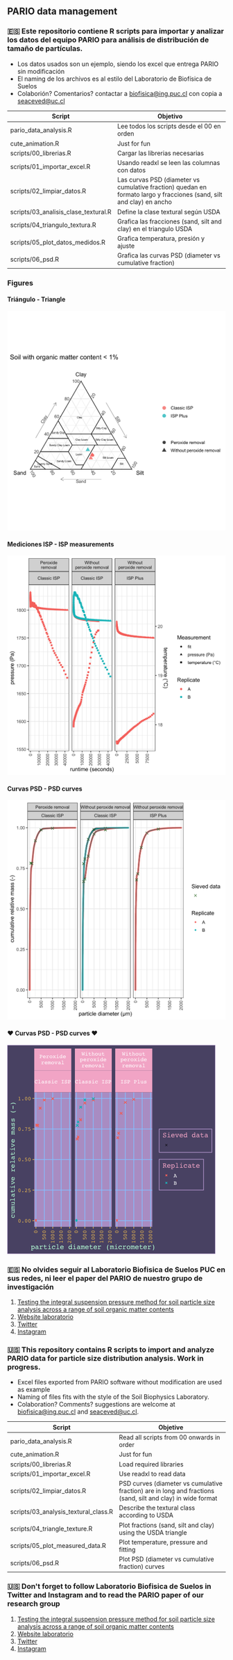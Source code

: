 ## PARIO data management

### :es: Este repositorio contiene R scripts para importar y analizar los datos del equipo PARIO para análisis de distribución de tamaño de partículas.  

* Los datos usados son un ejemplo, siendo los excel que entrega PARIO sin modificación
* El naming de los archivos es al estilo del Laboratorio de Biofísica de Suelos
* Colaborión? Comentarios? contactar a biofisica@ing.puc.cl con copia a seaceved@uc.cl

| Script | Objetivo |
| ------------- | ------------- |
| pario_data_analysis.R  | Lee todos los scripts desde el 00 en orden |
| cute_animation.R  | Just for fun |
| scripts/00_librerias.R  | Cargar las librerias necesarias  |
| scripts/01_importar_excel.R  | Usando readxl se leen las columnas con datos  |
| scripts/02_limpiar_datos.R  | Las curvas PSD (diameter vs cumulative fraction) quedan en formato largo y fracciones (sand, silt and clay) en ancho  |
| scripts/03_analisis_clase_textural.R  | Define la clase textural según USDA  |
| scripts/04_triangulo_textura.R  | Grafica las fracciones (sand, silt and clay) en el triangulo USDA  |
| scripts/05_plot_datos_medidos.R  | Grafica temperatura, presión y ajuste  |
| scripts/06_psd.R  | Grafica las curvas PSD (diameter vs cumulative fraction)  |

### Figures
#### Triángulo - Triangle

![textural_triangle](https://github.com/Saryace/pario_datamanagement/blob/master/figures/textural_triangle.png?raw=true)
#### Mediciones ISP - ISP measurements

![measured_plot](https://github.com/Saryace/pario_datamanagement/blob/master/figures/measured_plot.png?raw=true)
#### Curvas PSD - PSD curves

![psd_plot](https://github.com/Saryace/pario_datamanagement/blob/master/figures/psd_plot.png?raw=true)
#### :heart: Curvas PSD - PSD curves :heart:

![cute_gif](https://github.com/Saryace/pario_datamanagement/blob/master/figures/cute_psd.gif?raw=true)

### :es: No olvides seguir al Laboratorio Biofisica de Suelos PUC en sus redes, ni leer el paper del PARIO de nuestro grupo de investigación

1. [Testing the integral suspension pressure method for soil particle size analysis across a range of soil organic matter contents](https://doi.org/10.31545/intagr/144387)
2. [Website laboratorio](https://biofisica.ing.puc.cl)
3. [Twitter](https://twitter.com/soilbiophysics1)
4. [Instagram](https://www.instagram.com/soilbiophysicslab)

### :us: This repository contains R scripts to import and analyze PARIO data for particle size distribution analysis. Work in progress.

* Excel files exported from PARIO software without modification are used as example
* Naming of files fits with the style of the Soil Biophysics Laboratory.
* Colaboration? Comments? suggestions are welcome at biofisica@ing.puc.cl and seaceved@uc.cl.

| Script | Objetive |
| ------------- | ------------- |
| pario_data_analysis.R  | Read all scripts from 00 onwards in order |
| cute_animation.R  | Just for fun |
| scripts/00_librerias.R  | Load required libraries  |
| scripts/01_importar_excel.R  | Use readxl to read data  |
| scripts/02_limpiar_datos.R  | PSD curves (diameter vs cumulative fraction) are in long and fractions (sand, silt and clay) in wide format  |
| scripts/03_analysis_textural_class.R | Describe the textural class according to USDA |
| scripts/04_triangle_texture.R | Plot fractions (sand, silt and clay) using the USDA triangle |
| scripts/05_plot_measured_data.R | Plot temperature, pressure and fitting |
| scripts/06_psd.R | Plot PSD (diameter vs cumulative fraction) curves |

### :us: Don't forget to follow Laboratorio Biofisica de Suelos in Twitter and Instagram and to read the PARIO paper of our research group

1. [Testing the integral suspension pressure method for soil particle size analysis across a range of soil organic matter contents](https://doi.org/10.31545/intagr/144387)
2. [Website laboratorio](https://biofisica.ing.puc.cl)
3. [Twitter](https://twitter.com/soilbiophysics1)
4. [Instagram](https://www.instagram.com/soilbiophysicslab)

